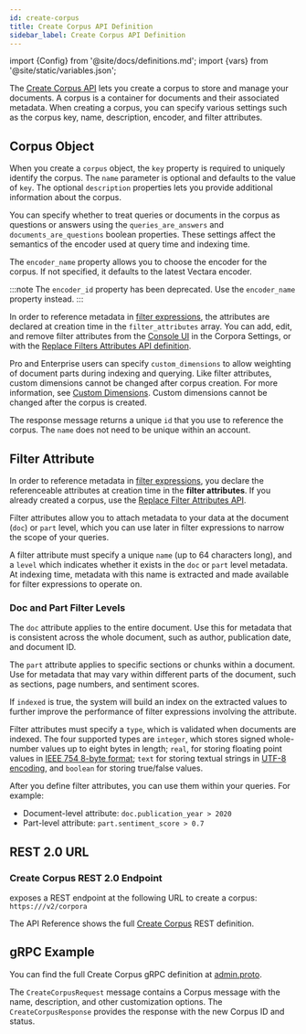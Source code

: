 ```yaml
---
id: create-corpus
title: Create Corpus API Definition
sidebar_label: Create Corpus API Definition
---
```


import {Config} from '@site/docs/definitions.md';
import {vars} from '@site/static/variables.json';

The [Create Corpus API](/docs/rest-api/create-corpus) lets you create a corpus to store and manage your
documents. A corpus is a container for documents and their associated
metadata. When creating a corpus, you can specify various settings such as the
corpus key, name, description, encoder, and filter attributes.

## Corpus Object

When you create a `corpus` object, the `key` property is required to uniquely
identify the corpus. The `name` parameter is optional and defaults to the
value of `key`. The optional `description` properties lets you provide
additional information about the corpus.

You can specify whether to treat queries or documents in the corpus as
questions or answers using the `queries_are_answers` and `documents_are_questions`
boolean properties. These settings affect the semantics of the encoder used at
query time and indexing time.

The `encoder_name` property allows you to choose the encoder for the corpus. 
If not specified, it defaults to the latest Vectara encoder.

:::note
The `encoder_id` property has been deprecated. Use the `encoder_name` 
property instead.
:::

In order to reference metadata in [filter expressions](/docs/learn/metadata-search-filtering/filter-overview), the attributes
are declared at creation time in the `filter_attributes` array. You can add, 
edit, and remove filter attributes from the [Console UI](/docs/console-ui/creating-a-corpus) in the Corpora Settings, 
or with the [Replace Filters Attributes API definition](/docs/api-reference/admin-apis/corpus/replace-filter-attributes).

Pro and Enterprise users can specify `custom_dimensions` to allow weighting of 
document parts during indexing and querying. Like filter attributes, custom 
dimensions cannot be changed after corpus creation. For more information, see 
[Custom Dimensions](/docs/learn/semantic-search/add-custom-dimensions). Custom dimensions cannot 
be changed after the corpus is created.

The response message returns a unique `id` that you use to reference the
corpus. The `name` does not need to be unique within an account.

## Filter Attribute

In order to reference metadata in [filter expressions](/docs/learn/metadata-search-filtering/filter-overview), you
declare the referenceable attributes at creation time in the **filter
attributes**. If you already created a corpus, use the 
[Replace Filter Attributes API](/docs/api-reference/admin-apis/corpus/replace-filter-attributes). 

Filter attributes allow you to attach metadata to your data at the document (`doc`) 
or `part` level, which you can use later in filter expressions to narrow the scope 
of your queries.

A filter attribute must specify a unique `name` (up to 64 characters long), and 
a `level` which indicates whether it exists in the `doc` or `part` level 
metadata. At indexing time, metadata with this name is extracted and made 
available for filter expressions to operate on.

### Doc and Part Filter Levels

The `doc` attribute applies to the entire document. Use this for metadata that 
is consistent across the whole document, such as author, publication date, and 
document ID.

The `part` attribute applies to specific sections or chunks within a document. 
Use for metadata that may vary within different parts of the document, such as 
sections, page numbers, and sentiment scores.

If `indexed` is true, the system will build an index on the extracted values
to further improve the performance of filter expressions involving the
attribute.

Filter attributes must specify a `type`, which is validated when
documents are indexed. The four supported types are `integer`, which stores
signed whole-number values up to eight bytes in length; `real`, for storing
floating point values in [IEEE 754 8-byte format][1]; `text` for storing
textual strings in [UTF-8 encoding][2], and `boolean` for storing true/false
values.

[1]: https://en.wikipedia.org/wiki/Double-precision_floating-point_format
[2]: https://en.wikipedia.org/wiki/UTF-8

After you define filter attributes, you can use them within your queries. For example:

* Document-level attribute: `doc.publication_year > 2020`
* Part-level attribute: `part.sentiment_score > 0.7`

## REST 2.0 URL

### Create Corpus REST 2.0 Endpoint

<Config v="names.product"/> exposes a REST endpoint at the following URL
to create a corpus:
<code>https://<Config v="domains.rest.admin"/>/v2/corpora</code>

The API Reference shows the full [Create Corpus](/docs/rest-api/create-corpus) REST definition.

## gRPC Example

You can find the full Create Corpus gRPC definition at [admin.proto](https://github.com/vectara/protos/blob/main/admin.proto).

The `CreateCorpusRequest` message contains a Corpus message with the name,
description, and other customization options. The `CreateCorpusResponse`
provides the response with the new Corpus ID and status.
